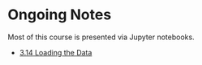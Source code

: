 # Ongoing Notes

Most of this course is presented via Jupyter notebooks.

* [3.14 Loading the
  Data](https://gale.udemy.com/course/time-series-analysis-in-python/learn/lecture/16275478#overview)

